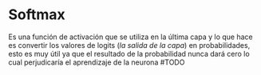 # Softmax
Es una función de activación que se utiliza en la última capa y lo que hace es convertir los valores de logits (_la salida de la capa_) en probabilidades, esto es muy útil ya que el resultado de la probabilidad nunca dará cero lo cual perjudicaría el aprendizaje de la neurona #TODO  